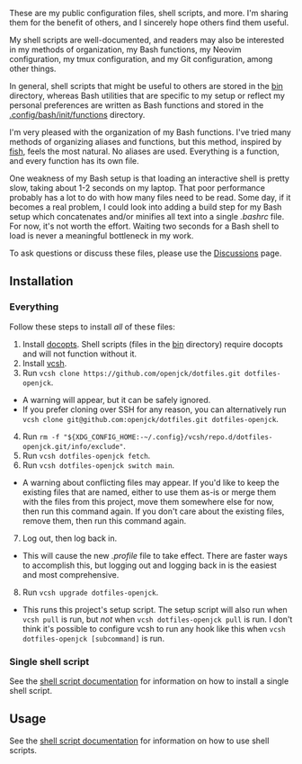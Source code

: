 These are my public configuration files, shell scripts, and more. I'm sharing
them for the benefit of others, and I sincerely hope others find them useful.

My shell scripts are well-documented, and readers may also be interested in my
methods of organization, my Bash functions, my Neovim configuration, my tmux
configuration, and my Git configuration, among other things.

In general, shell scripts that might be useful to others are stored in the
[bin](bin) directory, whereas Bash utilities that are specific to my setup or
reflect my personal preferences are written as Bash functions and stored in the
[.config/bash/init/functions](.config/bash/init/functions) directory.

I'm very pleased with the organization of my Bash functions. I've tried many
methods of organizing aliases and functions, but this method, inspired by
[fish](https://github.com/fish-shell/fish-shell), feels the most natural. No
aliases are used. Everything is a function, and every function has its own file.

One weakness of my Bash setup is that loading an interactive shell is pretty
slow, taking about 1-2 seconds on my laptop. That poor performance probably has
a lot to do with how many files need to be read. Some day, if it becomes a real
problem, I could look into adding a build step for my Bash setup which
concatenates and/or minifies all text into a single _.bashrc_ file. For now,
it's not worth the effort. Waiting two seconds for a Bash shell to load is never
a meaningful bottleneck in my work.

To ask questions or discuss these files, please use the
[Discussions](https://github.com/openjck/dotfiles/discussions) page.

## Installation

### Everything

Follow these steps to install _all_ of these files:

1. Install [docopts](https://github.com/docopt/docopts). Shell scripts (files in
   the [bin](bin) directory) require docopts and will not function without it.
2. Install [vcsh](https://github.com/RichiH/vcsh).
3. Run `vcsh clone https://github.com/openjck/dotfiles.git dotfiles-openjck`.
  * A warning will appear, but it can be safely ignored.
  * If you prefer cloning over SSH for any reason, you can alternatively run
    `vcsh clone git@github.com:openjck/dotfiles.git dotfiles-openjck`.
4. Run `rm -f "${XDG_CONFIG_HOME:-~/.config}/vcsh/repo.d/dotfiles-openjck.git/info/exclude"`.
5. Run `vcsh dotfiles-openjck fetch`.
6. Run `vcsh dotfiles-openjck switch main`.
  * A warning about conflicting files may appear. If you'd like to keep the
    existing files that are named, either to use them as-is or merge them with
    the files from this project, move them somewhere else for now, then run this
    command again. If you don't care about the existing files, remove them, then
    run this command again.
7. Log out, then log back in.
  * This will cause the new _.profile_ file to take effect. There are faster
    ways to accomplish this, but logging out and logging back in is the easiest
    and most comprehensive.
8. Run `vcsh upgrade dotfiles-openjck`.
  * This runs this project's setup script. The setup script will also run when
    `vcsh pull` is run, but _not_ when `vcsh dotfiles-openjck pull` is run. I
    don't think it's possible to configure vcsh to run any hook like this when
    `vcsh dotfiles-openjck [subcommand]` is run.

### Single shell script

See the [shell script documentation](docs/scripts.md#installation) for
information on how to install a single shell script.

## Usage

See the [shell script documentation](docs/scripts.md#usage) for information on
how to use shell scripts.
